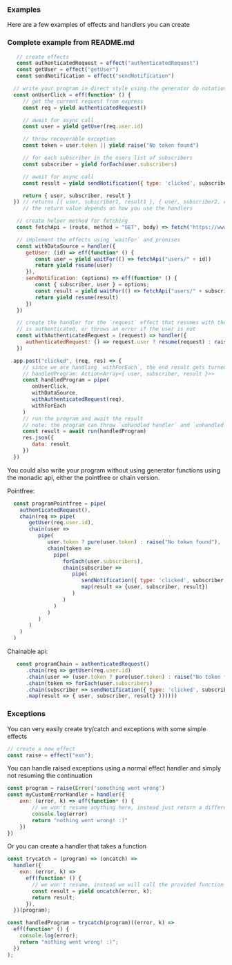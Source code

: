 ### Examples

Here are a few examples of effects and handlers you can create

### Complete example from README.md

```javascript
   // create effects
   const authenticatedRequest = effect("authenticatedRequest")
   const getUser = effect("getUser")
   const sendNotification = effect("sendNotification")

  // write your program in direct style using the generator do notation
  const onUserClick = eff(function* () {
     // get the current request from express
     const req = yield authenticatedRequest()

     // await for async call
     const user = yield getUser(req.user.id)

     // throw recoverable exception
     const token = user.token || yield raise("No token found")

     // for each subscriber in the users list of subscribers
     const subscriber = yield forEach(user.subscribers)

     // await for async call
     const result = yield sendNotification({ type: 'clicked', subscriber, details: mouseEvent, user, token })

     return { user, subscriber, result }
  }) // returns [{ user, subscriber1, result1 }, { user, subscriber2, result2 }, ...],
     // the return value depends on how you use the handlers

   // create helper method for fetching
   const fetchApi = (route, method = "GET", body) => fetch("https://www.myapi.com/" + route, {method, body: JSON.stringify(body) }).then(res => res.json())

   // implement the effects using `waitFor` and promises
   const withDataSource = handler({
      getUser: (id) => eff(function* () {
         const user = yield waitFor(() => fetchApi("users/" + id))
         return yield resume(user)
      }),
      sendNotification: (options) => eff(function* () {
         const { subscriber, user } = options;
         const result = yield waitFor(() => fetchApi("users/" + subscriber.id + "/send", "POST", options))
         return yield resume(result)
      })
   })

   // create the handler for the `request` effect that resumes with the request if the user
   // is authenticated, or throws an error if the user is not
   const withAuthenticatedRequest = (request) => handler({
      authenticatedRequest: () => request.user ? resume(request) : raise(new Error("User is not authenticated"))
   })

  app.post("clicked", (req, res) => {
     // since we are handling `withForEach`, the end result gets turned into an array
     // handledProgram: Action<Array<{ user, subscriber, result }>>
     const handledProgram = pipe(
        onUserClick,
        withDataSource,
        withAuthenticatedRequest(req),
        withForEach
     )
     // run the program and await the result
     // note: the program can throw `unhandled handler` and `unhandled exception`
     const result = await run(handledProgram)
     res.json({
        data: result
     })
  })

```

You could also write your program without using generator functions using the monadic api, either the pointfree or chain version.

Pointfree:

```javascript
  const programPointfree = pipe(
    authenticatedRequest(),
    chain(req => pipe(
       getUser(req.user.id),
       chain(user =>
          pipe(
             user.token ? pure(user.token) : raise("No tokwn found"),
             chain(token => 
               pipe(
                  forEach(user.subscribers),
                  chain(subscriber =>
                     pipe(
                        sendNotification({ type: 'clicked', subscriber, details: mouseEvent, user, token }),
                        map(result => {user, subscriber, result})
                     )
                  )
               )
             )
          )
       )
    )
  )
```

Chainable api:

```javascript
   const programChain = authenticatedRequest()
      .chain(req => getUser(req.user.id)
      .chain(user => (user.token ? pure(user.token) : raise("No token found")
      .chain(token => forEach(user.subscribers)
      .chain(subscriber => sendNotification({ type: 'clicked', subscriber, details: mouseEvent, user, token })
      .map(result => { user, subscriber, result} ))))))
```

### Exceptions

You can very easily create try/catch and exceptions with some simple effects

```javascript
// create a new effect
const raise = effect("exn");
```

You can handle raised exceptions using a normal effect handler and simply not resuming the continuation

```javascript
const program = raise(Error('something went wrong')
const myCustomErrorHandler = handler({
    exn: (error, k) => eff(function* () {
        // we won't resume anything here, instead just return a different answer
        console.log(error)
        return "nothing went wrong! :)"
    })
})
```

Or you can create a handler that takes a function

```javascript
const trycatch = (program) => (oncatch) =>
  handler({
    exn: (error, k) =>
      eff(function* () {
        // we won't resume, instead we will call the provided function and return its result
        const result = yield oncatch(error, k);
        return result;
      }),
  })(program);

const handledProgram = trycatch(program)((error, k) =>
  eff(function* () {
    console.log(error);
    return "nothing went wrong! :)";
  })
);
```

<!--
### Other examples
Hopefully I will add some new examples here soon, but for now you can find some examples of effects and handlers here:

https://github.com/nythrox/effects.js/blob/master/core_effects.js -->
